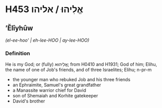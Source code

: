 # H453 אֱלִיהוּ / אליהו

## ʼĔlîyhûw

_(el-ee-hoo' | eh-lee-HOO | ay-lee-HOO)_

### Definition

He is my God; or (fully) אֱלִיהוּא; from H0410 and H1931; God of him; Elihu, the name of one of Job's friends, and of three Israelites; Elihu; n-pr-m

- the younger man who rebuked Job and his three friends
- an Ephraimite, Samuel's great grandfather
- a Manassite warrior chief for David
- son of Shemaiah and Korhite gatekeeper
- David's brother
